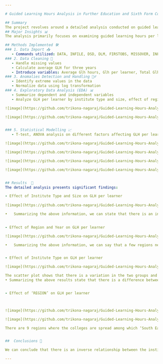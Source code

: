 ```yaml
---

# Guided Learning Hours Analysis in Further Education and Sixth Form Colleges

## Summary
The project revolves around a detailed analysis conducted on guided learning hours per learner across two distinct types of UK educational institutions - Further Education (FE) colleges and Sixth Form colleges. The analysis encompasses several crucial stages, beginning with data import, merging, data cleaning, anomaly detection, exploratory data analysis (EDA), and culminating in relevant statistical modeling to derive meaningful insights.
## Major Insights 📊
The analysis primarily focuses on examining guided learning hours per learner concerning various factors, such as region, institution type, size, and three-year data for each institute. It identifies an inverse relationship between the institute type and size with the total guided learning hours needed. However, an interesting contradiction is observed in small-size institutes, where sixth form colleges, despite being more numerous, require higher GLH (guided learning hours) for a single learner than FE colleges' learners.

## Methods Implemented 🛠️
### 1. Data Import 📥
   - Commands utilized: DATA, INFILE, DSD, DLM, FIRSTOBS, MISSOVER, INFORMAT, INPUT, LABEL, SET, IF statement, PROC PRINT, etc.
### 2. Data Cleaning 🧹
   - Handle missing values
   - Calculate average GLH for three years
   - Introduce variables: Average Glh hours, Glh per learner, Total Glh per learner, Size (of the institute)
### 3. Anomalies Detection and Handling 🕵️‍♂️
   - Identify extreme values in the data
   - Normalize data using log transformation
### 4. Exploratory Data Analysis (EDA) 📊
   - Summarize dependent and independent variables
   - Analyze GLH per learner by institute type and size, effect of region and year on GLH per learner

![image](https://github.com/trikona-nagaraj/Guided-Learning-Hours-Analysis-in-Further-Education-and-Sixth-Form-Colleges/assets/78613343/783ca30d-148f-4a48-8b65-db3bb80f10c9)

![image](https://github.com/trikona-nagaraj/Guided-Learning-Hours-Analysis-in-Further-Education-and-Sixth-Form-Colleges/assets/78613343/ff1af3c0-87a1-4e4f-afb3-31cf0255c3f5)


### 5. Statistical Modelling 📈
   - T-test, ANOVA analysis on different factors affecting GLH per learner

![image](https://github.com/trikona-nagaraj/Guided-Learning-Hours-Analysis-in-Further-Education-and-Sixth-Form-Colleges/assets/78613343/571f2864-3c3a-4994-a6dc-96742322f49a)

![image](https://github.com/trikona-nagaraj/Guided-Learning-Hours-Analysis-in-Further-Education-and-Sixth-Form-Colleges/assets/78613343/e1456f20-a2f7-4069-a94a-3730c7750c1a)

![image](https://github.com/trikona-nagaraj/Guided-Learning-Hours-Analysis-in-Further-Education-and-Sixth-Form-Colleges/assets/78613343/4a119e35-0e37-4b5f-bbde-b084a5c89a7c)

![image](https://github.com/trikona-nagaraj/Guided-Learning-Hours-Analysis-in-Further-Education-and-Sixth-Form-Colleges/assets/78613343/128ce757-6a19-4c7c-9235-aebb2b72be30)


## Results  📝
The detailed analysis presents significant findings:

- Effect of Institute Type and Size on GLH per learner
  
![image](https://github.com/trikona-nagaraj/Guided-Learning-Hours-Analysis-in-Further-Education-and-Sixth-Form-Colleges/assets/78613343/5a013e4b-730f-4e93-b375-2a481f069764)

•	Summarizing the above information, we can state that there is an inverse relationship between the institute type and size with the total GL hours needed. However, we find a contrary in small-size institutes, though sixth form colleges are more in number high GL hours needed for a single learner than FE colleges learner.

  
- Effect of Region and Year on GLH per learner

![image](https://github.com/trikona-nagaraj/Guided-Learning-Hours-Analysis-in-Further-Education-and-Sixth-Form-Colleges/assets/78613343/06fd5add-5b0e-42aa-b4a1-3c8b02d055ed)

•	Summarizing the above information, we can say that a few regions needed more learning hours in year 3 but some decreased in the 3rd year. Every region had low learning hours needed in year 1.


- Effect of Institute Type on GLH per learner

![image](https://github.com/trikona-nagaraj/Guided-Learning-Hours-Analysis-in-Further-Education-and-Sixth-Form-Colleges/assets/78613343/52605ce9-f45d-4d91-bd1b-50d65907bb0d)

The scatter plot shows that there is a variation in the two groups and sixth form college has low variance. The box plot depicts the data to median and mean overlap in FE colleges and half of the data in sixth form li below the median. 
• Summarizing the above results state that there is a difference between the two variables and FE colleges mean is greater than Further education college by 1.06 as this may be due to lack of data of the sixth form colleges.


- Effect of ‘REGION’ on GLH per learner



![image](https://github.com/trikona-nagaraj/Guided-Learning-Hours-Analysis-in-Further-Education-and-Sixth-Form-Colleges/assets/78613343/88078e61-20c1-40ef-bf3d-4984699865bf)

![image](https://github.com/trikona-nagaraj/Guided-Learning-Hours-Analysis-in-Further-Education-and-Sixth-Form-Colleges/assets/78613343/5121130a-107a-473b-8ea1-ca92847d967c)

There are 9 regions where the colleges are spread among which ‘South East’ and ‘North West’ regions have a higher number of observations and the scatter plot shows that ‘East Midlands’ and ‘South West’ regions there are a minimum number of observations. And the box plot shows that the mean for each region is above the median and they do not overlap except for ‘South West’ region. 


##  Conclusions 📝

We can conclude that there is an inverse relationship between the institute type and size with the total GL hours needed. However, we find a contrary in small-size institutes, though sixth form colleges are more in number high GL hours needed for a single learner than FE colleges learner. When region and year are taken into consideration few regions needed more learning hours in year 3 but some decreased in the 3rd year also every region had low learning hours needed in year 1. The statistical models show a significant relationship between all the factors in each group and there are few combinations high correlation is found but there is no normality in the data. 

---
```


